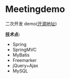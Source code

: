 # Meetingdemo
二次开发 demo([开源地址](https://github.com/lenve/CoolMeeting))

**技术点:**

- Spring
- SpringMVC
- MyBatis
- Freemarker
- jQuery+Ajax
- MySQL
